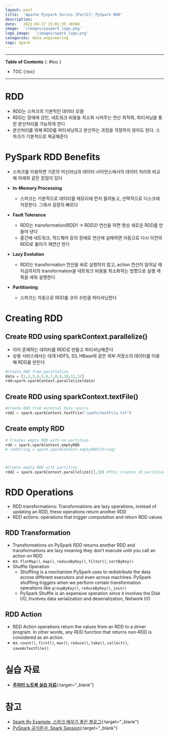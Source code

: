 ```yaml
---
layout: post
title:  'Apache Pyspark Series [Part2]: PySpark RDD'
description: 
date:   2022-04-17 15:01:35 +0300
image:  '/images/pyspark_logo.png'
logo_image:  '/images/spark_logo.png'
categories: data_engineering
tags: Spark
---
```

---

**Table of Contents**
{: #toc }
*  TOC
{:toc}

---

# RDD

- RDD는 스파크의 기본적인 데이터 모델
- RDD는 장애에 강인, 네트워크 비용을 최소화 시켜주는 연산 최적화, 파티셔닝을 통한 분산처리를 가능하게 한다
- 분산처리를 위해 RDD를 파티셔닝하고 분산하는 과정을 걱정하지 않아도 된다. 스파크가 기본적으로 제공해준다

# PySpark RDD Benefits

- 스파크를 이용하면 기존의 머신러닝과 데이터 사이언스에서의 데이터 처리와 비교해 아래와 같은 장점이 있다

- **In-Memory Processing**
  - 스파크는 기본적으로 데이터를 메모리에 먼저 올려놓고, 선택적으로 디스크에 저장한다. 그래서 굉장히 빠르다
- **Fault Tolerance**
  - RDD는 transformation(RDD1 -> RDD2) 연산을 하면 항상 새로운 RDD를 만들어 낸다
  - 중간에 네트워크, 하드웨어 등의 장애로 연산에 실패하면 자동으로 다시 이전의 RDD로 돌아가 재연산 한다
- **Lazy Evolution**
  - RDD는 transformation 연산을 바로 실행하지 않고, action 연산이 일어날 때 지금까지의 transformation을 네트워크 비용을 최소화하는 방향으로 실행 계획을 세워 실행한다
- **Partitioning**
  - 스파크는 자동으로 RDD를 코어 수만큼 파티셔닝한다

# Creating RDD

## Create RDD using sparkContext.parallelize()

- 이미 존재하는 데이터를 RDD로 만들고 파티셔닝해준다
- 상용 서비스에서는 대개 HDFS, S3, HBase와 같은 외부 저장소의 데이터를 이용해 RDD를 만든다

```python
#Create RDD from parallelize    
data = [1,2,3,4,5,6,7,8,9,10,11,12]
rdd=spark.sparkContext.parallelize(data)

```

## Create RDD using sparkContext.textFile()

```python
#Create RDD from external Data source
rdd2 = spark.sparkContext.textFile("/path/textFile.txt")

```

## Create empty RDD

```python
# Creates empty RDD with no partition    
rdd = spark.sparkContext.emptyRDD 
# rddString = spark.sparkContext.emptyRDD[String]



#Create empty RDD with partition
rdd2 = spark.sparkContext.parallelize([],10) #This creates 10 partitions

```

# RDD Operations

- RDD transformations: Transformations are lazy operations, instead of updating an RDD, these operations return another RDD
- RDD actions: operations that trigger computation and return RDD values

## RDD Transformation

- Transformations on PySpark RDD returns another RDD and transformations are lazy meaning they don’t execute until you call an action on RDD
- ex. `flatMap()`, `map()`, `reduceByKey()`, `filter()`, `sortByKey()`
- Shuffle Operation
  - Shuffling is a mechanism PySpark uses to redistribute the data across different executors and even across machines. PySpark shuffling triggers when we perform certain transformation operations like `groupByKey()`, `reduceByKey()`, `join()`
  - PySpark Shuffle is an expensive operation since it involves the Disk I/O, Involves data serialization and deserialization, Network I/O

## RDD Action

- RDD Action operations return the values from an RDD to a driver program. In other words, any RDD function that returns non-RDD is considered as an action. 
- ex. `count()`, `first()`, `max()`, `reduce()`, `take()`, `collect()`, `saveAsTextFile()`

# 실습 자료

- [**주피터 노트북 실습 자료**](https://github.com/kimziont/pyspark_train){:target="_blank"}

# 참고

- [Spark By Example, 스파크 배우기 좋은 블로그](https://sparkbyexamples.com/){:target="_blank"}
- [PySpark 공식문서, Spark Session](https://spark.apache.org/docs/latest/api/python/reference/pyspark.sql/spark_session.html){:target="_blank"}